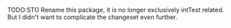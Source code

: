 TODO:STO Rename this package, it is no longer exclusively intTest related.
But I didn't want to complicate the changeset even further.